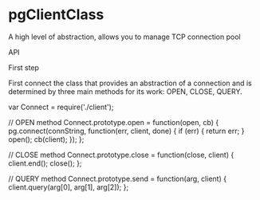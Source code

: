 pgClientClass
=============

A high level of abstraction, allows you to manage TCP connection pool


API


First step

First connect the class that provides an abstraction of a connection and is determined by three main methods for its work: OPEN, CLOSE, QUERY. 

var Connect = require('./client');

// OPEN method
Connect.prototype.open = function(open, cb) {
    pg.connect(connString, function(err, client, done) {
        if (err) {
            return err;
        }
        open();
        cb(client);
    });
};

// CLOSE method
Connect.prototype.close = function(close, client) {
    client.end();
    close();
};

// QUERY method
Connect.prototype.send = function(arg, client) {
    client.query(arg[0], arg[1], arg[2]);
};


